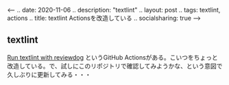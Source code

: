 <--
.. date: 2020-11-06
.. description: "textlint"
.. layout: post
.. tags: textlint, actions
.. title: textlint Actionsを改造している
.. socialsharing: true
-->

## textlint

[Run textlint with reviewdog](https://github.com/marketplace/actions/run-textlint-with-reviewdog) というGitHub Actionsがある。こいつをちょっと改造している。で、試しにこのリポジトリで確認してみようかな、という意図で久しぶりに更新してみる・・・